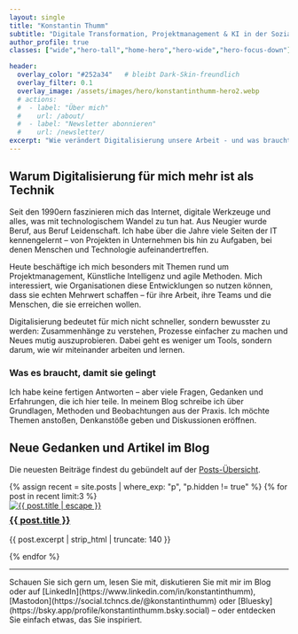 ```yaml
---
layout: single
title: "Konstantin Thumm"
subtitle: "Digitale Transformation, Projektmanagement & KI in der Sozialwirtschaft"
author_profile: true
classes: ["wide","hero-tall","home-hero","hero-wide","hero-focus-down"]

header:
  overlay_color: "#252a34"   # bleibt Dark-Skin-freundlich
  overlay_filter: 0.1
  overlay_image: /assets/images/hero/konstantinthumm-hero2.webp
  # actions:
  #  - label: "Über mich"
  #    url: /about/
  #  - label: "Newsletter abonnieren"
  #    url: /newsletter/
excerpt: "Wie verändert Digitalisierung unsere Arbeit - und was braucht es, damit sie gelingt?<br>Ich teile hier Gedanken, Erfahrungen und Perspektiven aus dem, was ich in Projekten erlebt, gelernt und ausprobiert habe."
---
```


## Warum Digitalisierung für mich mehr ist als Technik

Seit den 1990ern faszinieren mich das Internet, digitale Werkzeuge und alles, was mit technologischem Wandel zu tun hat. Aus Neugier wurde Beruf, aus Beruf Leidenschaft. Ich habe über die Jahre viele Seiten der IT kennengelernt – von Projekten in Unternehmen bis hin zu Aufgaben, bei denen Menschen und Technologie aufeinandertreffen.

Heute beschäftige ich mich besonders mit Themen rund um Projektmanagement, Künstliche Intelligenz und agile Methoden. Mich interessiert, wie Organisationen diese Entwicklungen so nutzen können, dass sie echten Mehrwert schaffen – für ihre Arbeit, ihre Teams und die Menschen, die sie erreichen wollen.

Digitalisierung bedeutet für mich nicht schneller, sondern bewusster zu werden: Zusammenhänge zu verstehen, Prozesse einfacher zu machen und Neues mutig auszuprobieren. Dabei geht es weniger um Tools, sondern darum, wie wir miteinander arbeiten und lernen.<br>

### Was es braucht, damit sie gelingt

Ich habe keine fertigen Antworten – aber viele Fragen, Gedanken und Erfahrungen, die ich hier teile. In meinem Blog schreibe ich über Grundlagen, Methoden und Beobachtungen aus der Praxis. Ich möchte Themen anstoßen, Denkanstöße geben und Diskussionen eröffnen.



## Neue Gedanken und Artikel im Blog
<p>Die neuesten Beiträge findest du gebündelt auf der <a href="/posts/">Posts-Übersicht</a>.</p>
<div class="posts--home-grid">
  {% assign recent = site.posts | where_exp: "p", "p.hidden != true" %}
  {% for post in recent limit:3 %}
    <article class="archive__item">
      <a class="archive__item-teaser" href="{{ post.url | relative_url }}">
        <img src="{{ post.teaser | default: site.teaser }}" alt="{{ post.title | escape }}">
      </a>
      <h3 class="archive__item-title" style="margin-top:.5rem;">
        <a href="{{ post.url | relative_url }}">{{ post.title }}</a>
      </h3>
      <p class="archive__item-excerpt">{{ post.excerpt | strip_html | truncate: 140 }}</p>
    </article>
  {% endfor %}
</div>
<hr>
Schauen Sie sich gern um, lesen Sie mit, diskutieren Sie mit mir im Blog oder auf [LinkedIn](https://www.linkedin.com/in/konstantinthumm), [Mastodon](https://social.tchncs.de/@konstantinthumm) oder [Bluesky](https://bsky.app/profile/konstantinthumm.bsky.social) – oder entdecken Sie einfach etwas, das Sie inspiriert.

<!-- Newsletter-Block vorübergehend deaktiviert.
     Hinweis: Später mit Mailtrain-Integration wieder einsetzen. -->
<!-- ## Newsletter
<p>Kurz, fokussiert, unregelmäßig — direkt aus Projekten & Recherchen.</p>
<p><a class="btn btn--primary" href="/newsletter/">Zur Anmeldung</a></p>
-->


